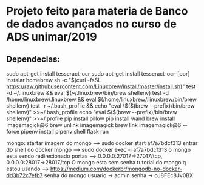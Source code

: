# Projeto feito para materia de Banco de dados avançados no curso de ADS unimar/2019

## Dependecias:

sudo apt-get install tesseract-ocr
sudo apt-get install tesseract-ocr-[por]
instalar homebrew
sh -c "$(curl -fsSL https://raw.githubusercontent.com/Linuxbrew/install/master/install.sh)"
test -d ~/.linuxbrew && eval $(~/.linuxbrew/bin/brew shellenv)
test -d /home/linuxbrew/.linuxbrew && eval $(/home/linuxbrew/.linuxbrew/bin/brew shellenv)
test -r ~/.bash_profile && echo "eval \$($(brew --prefix)/bin/brew shellenv)" >>~/.bash_profile
echo "eval \$($(brew --prefix)/bin/brew shellenv)" >>~/.profile
pip install pillow
pip install wand
brew install imagemagick@6
brew unlink imagemagick
brew link imagemagick@6 --force
pipenv install
pipenv shell
flask run

mongo:
startar imagem do mongo --> sudo docker start af7a7bdcf313
entrar do shell do docker mongo --> sudo docker exec -i af7a7bdcf313 
o mongo esta sendo redirecionado portas --> 0.0.0.0:27017->27017/tcp, 0.0.0.0:28017->28017/tcp
O mongo esta sem senha
tutorial do mongo q estou usando --> https://medium.com/dockerbr/mongodb-no-docker-dd3b72c7efb7
senha do mongo usuario -> admin senha -> oJ8FEc8Jv0BX